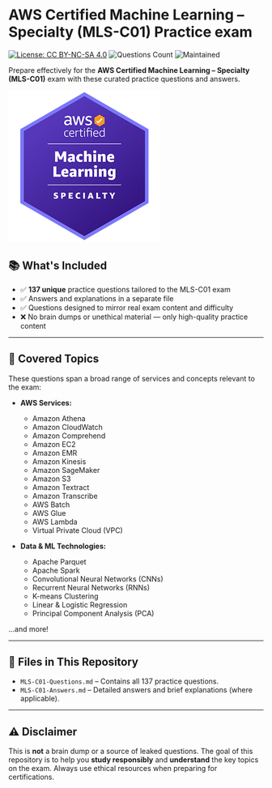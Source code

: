 # AWS Certified Machine Learning – Specialty (MLS-C01) Practice exam
[![License: CC BY-NC-SA 4.0](https://img.shields.io/badge/License-CC%20BY--NC--SA%204.0-blue.svg)](http://creativecommons.org/licenses/by-nc-sa/4.0/)
![Questions Count](https://img.shields.io/badge/Questions-137-blueviolet)
![Maintained](https://img.shields.io/badge/Maintained%3F-yes-brightgreen)

Prepare effectively for the **AWS Certified Machine Learning – Specialty (MLS-C01)** exam with these curated practice questions and answers.  

![AWS ML Cert Badge](images/aws_logo.png)
## 📚 What's Included

* ✅ **137 unique** practice questions tailored to the MLS-C01 exam
* ✅ Answers and explanations in a separate file
* ✅ Questions designed to mirror real exam content and difficulty
* ❌ No brain dumps or unethical material — only high-quality practice content

---

## 🧩 Covered Topics

These questions span a broad range of services and concepts relevant to the exam:

* **AWS Services:**

  * Amazon Athena
  * Amazon CloudWatch
  * Amazon Comprehend
  * Amazon EC2
  * Amazon EMR
  * Amazon Kinesis
  * Amazon SageMaker
  * Amazon S3
  * Amazon Textract
  * Amazon Transcribe
  * AWS Batch
  * AWS Glue
  * AWS Lambda
  * Virtual Private Cloud (VPC)

* **Data & ML Technologies:**

  * Apache Parquet
  * Apache Spark
  * Convolutional Neural Networks (CNNs)
  * Recurrent Neural Networks (RNNs)
  * K-means Clustering
  * Linear & Logistic Regression
  * Principal Component Analysis (PCA)

...and more!

---

## 📝 Files in This Repository

* `MLS-C01-Questions.md` – Contains all 137 practice questions.
* `MLS-C01-Answers.md` – Detailed answers and brief explanations (where applicable).

---

## ⚠️ Disclaimer

This is **not** a brain dump or a source of leaked questions. The goal of this repository is to help you **study responsibly** and **understand** the key topics on the exam. Always use ethical resources when preparing for certifications.
